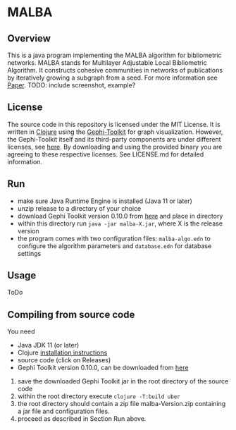 # MALBA
## Overview
This is a java program implementing the MALBA algorithm for bibliometric networks. MALBA stands for Multilayer Adjustable Local Bibliometric Algorithm. It constructs cohesive communities in networks of publications by iteratively growing a subgraph from a seed. For more information see [Paper](https://link-to-paper). TODO: include screenshot, example?

## License
The source code in this repository is licensed under the MIT License. It is written in [Clojure](https://www.clojure.org) using the [Gephi-Toolkit](https://github.com/gephi/gephi/wiki/Toolkit) for graph visualization. However, the Gephi-Toolkit itself and its third-party components are under different licenses, see [here](https://gephi.org/developers/license/). By downloading and using the provided binary you are agreeing to these respective licenses. See LICENSE.md for detailed information.

## Run
- make sure Java Runtime Engine is installed (Java 11 or later)
- unzip release to a directory of your choice
- download Gephi Toolkit version 0.10.0 from [here](https://github.com/gephi/gephi-toolkit/releases/download/v0.10.0/gephi-toolkit-0.10.0-all.jar) and place in directory
- within this directory run `java -jar malba-X.jar`, where X is the release version
- the program comes with two configuration files: `malba-algo.edn` to configure the algorithm parameters and `database.edn` for database settings

## Usage
ToDo
## Compiling from source code
You need
 - Java JDK 11 (or later)
 - Clojure [installation instructions](https://clojure.org/guides/install_clojure)
 - source code (click on Releases)
 - Gephi Toolkit version 0.10.0, can be downloaded from [here](https://github.com/gephi/gephi-toolkit/releases/download/v0.10.0/gephi-toolkit-0.10.0-all.jar)

 1. save the downloaded Gephi Toolkit jar in the root directory of the source code
 2. within the root directory execute `clojure -T:build uber`
 3. the root directory should contain a zip file malba-Version.zip containing a jar file and configuration files.
 4. proceed as described in Section Run above.